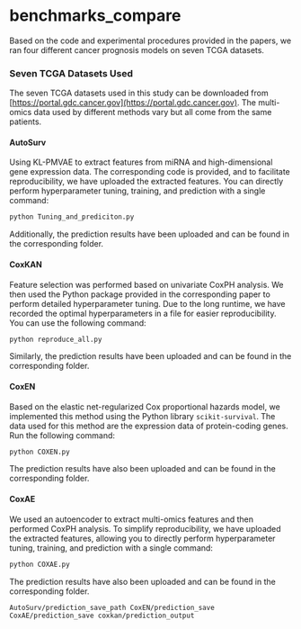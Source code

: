 # benchmarks_compare
Based on the code and experimental procedures provided in the papers, we ran four different cancer prognosis models on seven TCGA datasets.

### Seven TCGA Datasets Used

The seven TCGA datasets used in this study can be downloaded from [https://portal.gdc.cancer.gov](https://portal.gdc.cancer.gov). The multi-omics data used by different methods vary but all come from the same patients.

#### AutoSurv

Using KL-PMVAE to extract features from miRNA and high-dimensional gene expression data. The corresponding code is provided, and to facilitate reproducibility, we have uploaded the extracted features. You can directly perform hyperparameter tuning, training, and prediction with a single command:

```bash
python Tuning_and_prediciton.py
```

Additionally, the prediction results have been uploaded and can be found in the corresponding folder.

#### CoxKAN

Feature selection was performed based on univariate CoxPH analysis. We then used the Python package provided in the corresponding paper to perform detailed hyperparameter tuning. Due to the long runtime, we have recorded the optimal hyperparameters in a file for easier reproducibility. You can use the following command:

```bash
python reproduce_all.py
```

Similarly, the prediction results have been uploaded and can be found in the corresponding folder.

#### CoxEN

Based on the elastic net-regularized Cox proportional hazards model, we implemented this method using the Python library `scikit-survival`. The data used for this method are the expression data of protein-coding genes. Run the following command:

```bash
python COXEN.py
```

The prediction results have also been uploaded and can be found in the corresponding folder.

#### CoxAE

We used an autoencoder to extract multi-omics features and then performed CoxPH analysis. To simplify reproducibility, we have uploaded the extracted features, allowing you to directly perform hyperparameter tuning, training, and prediction with a single command:

```bash
python COXAE.py
```

The prediction results have also been uploaded and can be found in the corresponding folder.
```
AutoSurv/prediction_save_path CoxEN/prediction_save CoxAE/prediction_save coxkan/prediction_output
